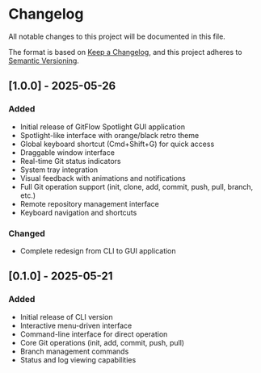 # Changelog

All notable changes to this project will be documented in this file.

The format is based on [Keep a Changelog](https://keepachangelog.com/en/1.0.0/),
and this project adheres to [Semantic Versioning](https://semver.org/spec/v2.0.0.html).

## [1.0.0] - 2025-05-26

### Added
- Initial release of GitFlow Spotlight GUI application
- Spotlight-like interface with orange/black retro theme
- Global keyboard shortcut (Cmd+Shift+G) for quick access
- Draggable window interface
- Real-time Git status indicators
- System tray integration
- Visual feedback with animations and notifications
- Full Git operation support (init, clone, add, commit, push, pull, branch, etc.)
- Remote repository management interface
- Keyboard navigation and shortcuts

### Changed
- Complete redesign from CLI to GUI application

## [0.1.0] - 2025-05-21

### Added
- Initial release of CLI version
- Interactive menu-driven interface
- Command-line interface for direct operation
- Core Git operations (init, add, commit, push, pull)
- Branch management commands
- Status and log viewing capabilities
